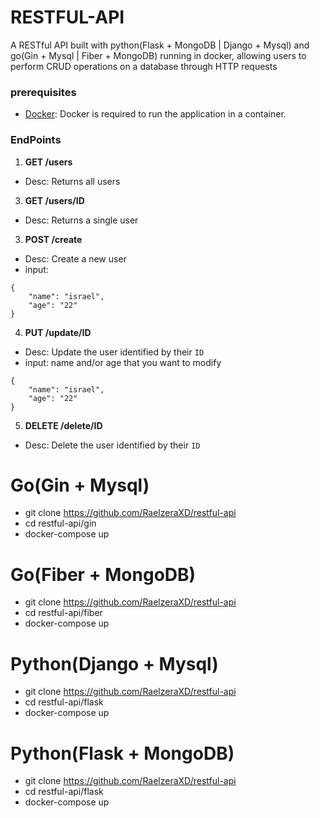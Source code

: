 # RESTFUL-API
A RESTful API built with python(Flask + MongoDB | Django + Mysql) and go(Gin + Mysql |
Fiber + MongoDB) running in docker, allowing users to perform CRUD operations on a
database through HTTP requests
### prerequisites
- [Docker](https://www.docker.com/get-started): Docker is required to run the application in a container.
### EndPoints
1. **GET /users**
* Desc: Returns all users
3. **GET /users/ID**
* Desc: Returns a single user
3. **POST /create**
* Desc: Create a new user
* input:
```
{
    "name": "israel",
    "age": "22"
}
```
4. **PUT /update/ID**
* Desc: Update the user identified by their `ID`
* input: name and/or age that you want to modify
```
{
    "name": "israel",
    "age": "22"
}
```
5. **DELETE /delete/ID**
  * Desc: Delete the user identified by their `ID`
# Go(Gin + Mysql)
* git clone https://github.com/RaelzeraXD/restful-api
* cd restful-api/gin
* docker-compose up
# Go(Fiber + MongoDB)
* git clone https://github.com/RaelzeraXD/restful-api
* cd restful-api/fiber
* docker-compose up
# Python(Django + Mysql)
* git clone https://github.com/RaelzeraXD/restful-api
* cd restful-api/flask
* docker-compose up
# Python(Flask + MongoDB)
* git clone https://github.com/RaelzeraXD/restful-api
* cd restful-api/flask
* docker-compose up
